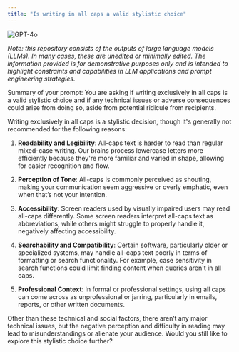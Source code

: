 ```yaml
---
title: "Is writing in all caps a valid stylistic choice"
---
```

![GPT-4o](https://img.shields.io/badge/GPT--4o-3333FF?style=for-the-badge&logo=openai&logoColor=white)



*Note: this repository consists of the outputs of large language models (LLMs). In many cases, these are unedited or minimally edited. The information provided is for demonstrative purposes only and is intended to highlight constraints and capabilities in LLM applications and prompt engineering strategies.*


Summary of your prompt: You are asking if writing exclusively in all caps is a valid stylistic choice and if any technical issues or adverse consequences could arise from doing so, aside from potential ridicule from recipients.

Writing exclusively in all caps is a stylistic decision, though it's generally not recommended for the following reasons:

1. **Readability and Legibility**: All-caps text is harder to read than regular mixed-case writing. Our brains process lowercase letters more efficiently because they're more familiar and varied in shape, allowing for easier recognition and flow.

2. **Perception of Tone**: All-caps is commonly perceived as shouting, making your communication seem aggressive or overly emphatic, even when that’s not your intention.

3. **Accessibility**: Screen readers used by visually impaired users may read all-caps differently. Some screen readers interpret all-caps text as abbreviations, while others might struggle to properly handle it, negatively affecting accessibility.

4. **Searchability and Compatibility**: Certain software, particularly older or specialized systems, may handle all-caps text poorly in terms of formatting or search functionality. For example, case sensitivity in search functions could limit finding content when queries aren't in all caps.

5. **Professional Context**: In formal or professional settings, using all caps can come across as unprofessional or jarring, particularly in emails, reports, or other written documents.

Other than these technical and social factors, there aren’t any major technical issues, but the negative perception and difficulty in reading may lead to misunderstandings or alienate your audience. Would you still like to explore this stylistic choice further?